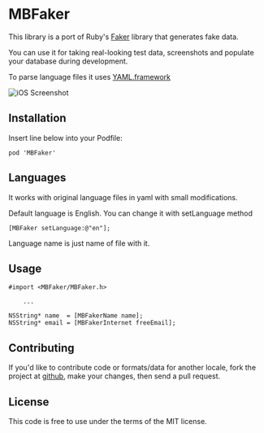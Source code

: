 MBFaker
=====
This library is a port of Ruby's [Faker](https://github.com/stympy/faker) library that generates fake data.  

You can use it for taking real-looking test data, screenshots and populate
your database during development.

To parse language files it uses [YAML.framework](https://github.com/mirek/YAML.framework)

![iOS Screenshot](https://raw.github.com/bananita/MBFaker/master/Screenshots/ios.png)

Installation
------------
Insert line below into your Podfile:

    pod 'MBFaker'

Languages
---------
It works with original language files in yaml with small modifications.

Default language is English. You can change it with setLanguage method

    [MBFaker setLanguage:@"en"];
    
Language name is just name of file with it.

Usage
-----
    #import <MBFaker/MBFaker.h>
    
        ...
            
    NSString* name  = [MBFakerName name];
    NSString* email = [MBFakerInternet freeEmail];
    
Contributing
------------
If you'd like to contribute code or formats/data for another locale, fork
the project at [github](https://github.com/bananita/mbfaker), make your changes,
then send a pull request.

License
-------
This code is free to use under the terms of the MIT license.
